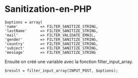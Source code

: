 # Sanitization-en-PHP

    $options = array(
    'name' 			=> FILTER_SANITIZE_STRING,
    'lastName' 		=> FILTER_SANITIZE_STRING,
    'mail' 			=> FILTER_VALIDATE_EMAIL,
    'gender' 		=> FILTER_SANITIZE_STRING,
    'country' 		=> FILTER_SANITIZE_STRING,
    'subject' 		=> FILTER_SANITIZE_STRING,
    'message' 		=> FILTER_SANITIZE_STRING

Ensuite on créé une variable avec la fonction filter_input_array.   

    $result = filter_input_array(INPUT_POST, $options);
